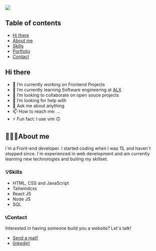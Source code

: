 ![](./img/header.png)
## Table of contents
- [Hi there](#hi-there)
- [About me](#about-me)
- [Skills](#skills)
- [Portfolio](#portfolio)
- [Contact](#contact)

## Hi there 


<!-- **VectorGits/VectorGits** is a ✨ _special_ ✨ repository because its `README.md` (this file) appears on your GitHub profile. -->

<!-- Here are some ideas to get you started: -->

- 🔭 I’m currently working on Frontend Projects
- 🌱 I’m currently learning Software engineering at [ALX](https://www.alxafrica.com/software-engineering/)
- 👯 I’m looking to collaborate on open souce projects
- 🤔 I’m looking for help with 
- 💬 Ask me about anything
- 📫 How to reach me: ...
- ⚡ Fun fact: I use vim 🙃



## 👩🏽‍💻About me
I´m a Front-end developer. I started coding when I was 15, and haven´t stopped since. I´m experienced in web development and am currently learning new technologies and builing my skillset.

### 💡Skills
- HTML, CSS and JavaScript 
- Tailwindcss
- React JS
- Node JS
- SQL

<!-- I also know how to use popular libraries like Bootstrap, Angular Material, Material UI, among others. -->

<!-- ### 📕Portfolio
You can check out some of my work here in my profile. I have built landing pages for small busuiness, photography portfolios for friends, a CMS for uploading makeup reviews, music webapps based on Deezers API, and many other small projects where I practice different skills. I´m always trying to learn new things to improve my skills. 
 -->
### 📞Contact
Interested in having someone build you a website? Let´s talk!

- [Send a mail!](mailto:davidoluremi0@gmail.com)
- [linkedin!](https://www.linkedin.com/in/david-oluremi-584875246/)

